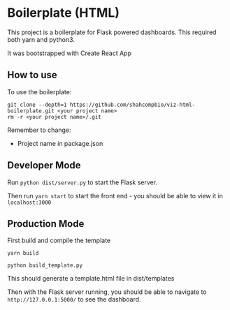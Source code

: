 # Boilerplate (HTML)

This project is a boilerplate for Flask powered dashboards. This required both yarn and python3.

It was bootstrapped with Create React App

## How to use

To use the boilerplate:

```
git clone --depth=1 https://github.com/shahcompbio/viz-html-boilerplate.git <your project name>
rm -r <your project name>/.git
```

Remember to change:

- Project name in package.json

## Developer Mode

Run `python dist/server.py` to start the Flask server.

Then run `yarn start` to start the front end - you should be able to view it in `localhost:3000`

## Production Mode

First build and compile the template
```
yarn build

python build_template.py
```

This should generate a template.html file in dist/templates

Then with the Flask server running, you should be able to navigate to `http://127.0.0.1:5000/` to see the dashboard.

